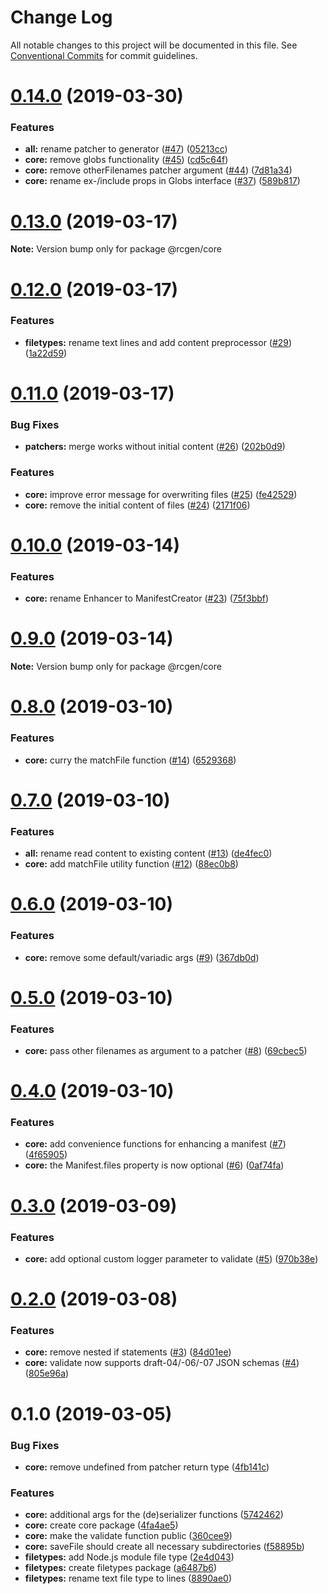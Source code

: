 # Change Log

All notable changes to this project will be documented in this file.
See [Conventional Commits](https://conventionalcommits.org) for commit guidelines.

# [0.14.0](https://github.com/clebert/rcgen/compare/v0.13.0...v0.14.0) (2019-03-30)


### Features

* **all:** rename patcher to generator ([#47](https://github.com/clebert/rcgen/issues/47)) ([05213cc](https://github.com/clebert/rcgen/commit/05213cc))
* **core:** remove globs functionality ([#45](https://github.com/clebert/rcgen/issues/45)) ([cd5c64f](https://github.com/clebert/rcgen/commit/cd5c64f))
* **core:** remove otherFilenames patcher argument ([#44](https://github.com/clebert/rcgen/issues/44)) ([7d81a34](https://github.com/clebert/rcgen/commit/7d81a34))
* **core:** rename ex-/include props in Globs interface ([#37](https://github.com/clebert/rcgen/issues/37)) ([589b817](https://github.com/clebert/rcgen/commit/589b817))





# [0.13.0](https://github.com/clebert/rcgen/compare/v0.12.0...v0.13.0) (2019-03-17)

**Note:** Version bump only for package @rcgen/core





# [0.12.0](https://github.com/clebert/rcgen/compare/v0.11.0...v0.12.0) (2019-03-17)


### Features

* **filetypes:** rename text lines and add content preprocessor ([#29](https://github.com/clebert/rcgen/issues/29)) ([1a22d59](https://github.com/clebert/rcgen/commit/1a22d59))





# [0.11.0](https://github.com/clebert/rcgen/compare/v0.10.0...v0.11.0) (2019-03-17)


### Bug Fixes

* **patchers:** merge works without initial content ([#26](https://github.com/clebert/rcgen/issues/26)) ([202b0d9](https://github.com/clebert/rcgen/commit/202b0d9))


### Features

* **core:** improve error message for overwriting files ([#25](https://github.com/clebert/rcgen/issues/25)) ([fe42529](https://github.com/clebert/rcgen/commit/fe42529))
* **core:** remove the initial content of files ([#24](https://github.com/clebert/rcgen/issues/24)) ([2171f06](https://github.com/clebert/rcgen/commit/2171f06))





# [0.10.0](https://github.com/clebert/rcgen/compare/v0.9.0...v0.10.0) (2019-03-14)


### Features

* **core:** rename Enhancer to ManifestCreator ([#23](https://github.com/clebert/rcgen/issues/23)) ([75f3bbf](https://github.com/clebert/rcgen/commit/75f3bbf))





# [0.9.0](https://github.com/clebert/rcgen/compare/v0.8.0...v0.9.0) (2019-03-14)

**Note:** Version bump only for package @rcgen/core





# [0.8.0](https://github.com/clebert/rcgen/compare/v0.7.0...v0.8.0) (2019-03-10)


### Features

* **core:** curry the matchFile function ([#14](https://github.com/clebert/rcgen/issues/14)) ([6529368](https://github.com/clebert/rcgen/commit/6529368))





# [0.7.0](https://github.com/clebert/rcgen/compare/v0.6.0...v0.7.0) (2019-03-10)


### Features

* **all:** rename read content to existing content ([#13](https://github.com/clebert/rcgen/issues/13)) ([de4fec0](https://github.com/clebert/rcgen/commit/de4fec0))
* **core:** add matchFile utility function ([#12](https://github.com/clebert/rcgen/issues/12)) ([88ec0b8](https://github.com/clebert/rcgen/commit/88ec0b8))





# [0.6.0](https://github.com/clebert/rcgen/compare/v0.5.0...v0.6.0) (2019-03-10)


### Features

* **core:** remove some default/variadic args ([#9](https://github.com/clebert/rcgen/issues/9)) ([367db0d](https://github.com/clebert/rcgen/commit/367db0d))





# [0.5.0](https://github.com/clebert/rcgen/compare/v0.4.0...v0.5.0) (2019-03-10)


### Features

* **core:** pass other filenames as argument to a patcher ([#8](https://github.com/clebert/rcgen/issues/8)) ([69cbec5](https://github.com/clebert/rcgen/commit/69cbec5))





# [0.4.0](https://github.com/clebert/rcgen/compare/v0.3.0...v0.4.0) (2019-03-10)


### Features

* **core:** add convenience functions for enhancing a manifest ([#7](https://github.com/clebert/rcgen/issues/7)) ([4f65905](https://github.com/clebert/rcgen/commit/4f65905))
* **core:** the Manifest.files property is now optional ([#6](https://github.com/clebert/rcgen/issues/6)) ([0af74fa](https://github.com/clebert/rcgen/commit/0af74fa))





# [0.3.0](https://github.com/clebert/rcgen/compare/v0.2.0...v0.3.0) (2019-03-09)


### Features

* **core:** add optional custom logger parameter to validate ([#5](https://github.com/clebert/rcgen/issues/5)) ([970b38e](https://github.com/clebert/rcgen/commit/970b38e))





# [0.2.0](https://github.com/clebert/rcgen/compare/v0.1.0...v0.2.0) (2019-03-08)


### Features

* **core:** remove nested if statements ([#3](https://github.com/clebert/rcgen/issues/3)) ([84d01ee](https://github.com/clebert/rcgen/commit/84d01ee))
* **core:** validate now supports draft-04/-06/-07 JSON schemas ([#4](https://github.com/clebert/rcgen/issues/4)) ([805e96a](https://github.com/clebert/rcgen/commit/805e96a))





# 0.1.0 (2019-03-05)


### Bug Fixes

* **core:** remove undefined from patcher return type ([4fb141c](https://github.com/clebert/rcgen/commit/4fb141c))


### Features

* **core:** additional args for the (de)serializer functions ([5742462](https://github.com/clebert/rcgen/commit/5742462))
* **core:** create core package ([4fa4ae5](https://github.com/clebert/rcgen/commit/4fa4ae5))
* **core:** make the validate function public ([360cee9](https://github.com/clebert/rcgen/commit/360cee9))
* **core:** saveFile should create all necessary subdirectories ([f58895b](https://github.com/clebert/rcgen/commit/f58895b))
* **filetypes:** add Node.js module file type ([2e4d043](https://github.com/clebert/rcgen/commit/2e4d043))
* **filetypes:** create filetypes package ([a6487b6](https://github.com/clebert/rcgen/commit/a6487b6))
* **filetypes:** rename text file type to lines ([8890ae0](https://github.com/clebert/rcgen/commit/8890ae0))
